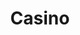 ---
layout: riddle
title: Casino
sha256: 6562fceb58c6e95c460af317ed12cb72d8697c3b415ebccb828cfa480cd4365f
image: normal_e194484e9159f850.png
creator: Varga Petra Anett
year: 2015
---